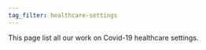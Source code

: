 ```yaml
---
tag_filter: healthcare-settings
---
```


This page list all our work on Covid-19 healthcare settings.
